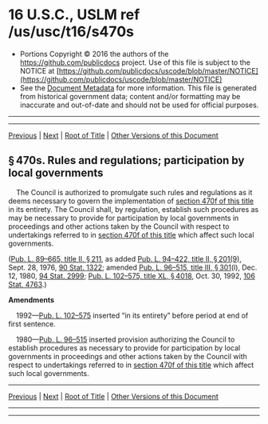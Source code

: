 ---
---

# 16 U.S.C., USLM ref /us/usc/t16/s470s

* Portions Copyright © 2016 the authors of the https://github.com/publicdocs project.
  Use of this file is subject to the NOTICE at [https://github.com/publicdocs/uscode/blob/master/NOTICE](https://github.com/publicdocs/uscode/blob/master/NOTICE)
* See the [Document Metadata](././../../../../../..//README.md) for more information.
  This file is generated from historical government data; content and/or formatting may be inaccurate and out-of-date and should not be used for official purposes.

----------
----------

[Previous](./../../../../../..//us/usc/t16/ch1A/schII/ptB/m__us_usc_t16_s470r.md) | [Next](./../../../../../..//us/usc/t16/ch1A/schII/ptB/m__us_usc_t16_s470t.md) | [Root of Title](./../../../../../../) | [Other Versions of this Document](https://publicdocs.github.io/go/links?ns=uslm&ref=%2Fus%2Fusc%2Ft16%2Fs470s)

## § 470s. Rules and regulations; participation by local governments

    The Council is authorized to promulgate such rules and regulations as it deems necessary to govern the implementation of [section 470f of this title][/us/usc/t16/s470f] in its entirety. The Council shall, by regulation, establish such procedures as may be necessary to provide for participation by local governments in proceedings and other actions taken by the Council with respect to undertakings referred to in [section 470f of this title][/us/usc/t16/s470f] which affect such local governments.

([Pub. L. 89–665, title II, § 211][/us/pl/89/665/s211], as added [Pub. L. 94–422, title II, § 201(9)][/us/pl/94/422/s201/9], Sept. 28, 1976, [90 Stat. 1322][/us/stat/90/1322]; amended [Pub. L. 96–515, title III, § 301][/us/pl/96/515/s301](l), Dec. 12, 1980, [94 Stat. 2999][/us/stat/94/2999]; [Pub. L. 102–575, title XL, § 4018][/us/pl/102/575/s4018], Oct. 30, 1992, [106 Stat. 4763][/us/stat/106/4763].)

 __Amendments__ 

    1992—[Pub. L. 102–575][/us/pl/102/575] inserted “in its entirety” before period at end of first sentence.

    1980—[Pub. L. 96–515][/us/pl/96/515] inserted provision authorizing the Council to establish procedures as necessary to provide for participation by local governments in proceedings and other actions taken by the Council with respect to undertakings referred to in [section 470f of this title][/us/usc/t16/s470f] which affect such local governments.

----------

[Previous](./../../../../../..//us/usc/t16/ch1A/schII/ptB/m__us_usc_t16_s470r.md) | [Next](./../../../../../..//us/usc/t16/ch1A/schII/ptB/m__us_usc_t16_s470t.md) | [Root of Title](./../../../../../../) | [Other Versions of this Document](https://publicdocs.github.io/go/links?ns=uslm&ref=%2Fus%2Fusc%2Ft16%2Fs470s)

----------
----------

[/us/usc/t16/s470f]: https://publicdocs.github.io/go/links?ns=uslm&ref=%2Fus%2Fusc%2Ft16%2Fs470f
[/us/usc/t16/s470f]: https://publicdocs.github.io/go/links?ns=uslm&ref=%2Fus%2Fusc%2Ft16%2Fs470f
[/us/pl/89/665/s211]: https://publicdocs.github.io/go/links?ns=uslm&ref=%2Fus%2Fpl%2F89%2F665%2Fs211
[/us/pl/94/422/s201/9]: https://publicdocs.github.io/go/links?ns=uslm&ref=%2Fus%2Fpl%2F94%2F422%2Fs201%2F9
[/us/stat/90/1322]: https://publicdocs.github.io/go/links?ns=uslm&ref=%2Fus%2Fstat%2F90%2F1322
[/us/pl/96/515/s301]: https://publicdocs.github.io/go/links?ns=uslm&ref=%2Fus%2Fpl%2F96%2F515%2Fs301
[/us/stat/94/2999]: https://publicdocs.github.io/go/links?ns=uslm&ref=%2Fus%2Fstat%2F94%2F2999
[/us/pl/102/575/s4018]: https://publicdocs.github.io/go/links?ns=uslm&ref=%2Fus%2Fpl%2F102%2F575%2Fs4018
[/us/stat/106/4763]: https://publicdocs.github.io/go/links?ns=uslm&ref=%2Fus%2Fstat%2F106%2F4763
[/us/pl/102/575]: https://publicdocs.github.io/go/links?ns=uslm&ref=%2Fus%2Fpl%2F102%2F575
[/us/pl/96/515]: https://publicdocs.github.io/go/links?ns=uslm&ref=%2Fus%2Fpl%2F96%2F515
[/us/usc/t16/s470f]: https://publicdocs.github.io/go/links?ns=uslm&ref=%2Fus%2Fusc%2Ft16%2Fs470f


